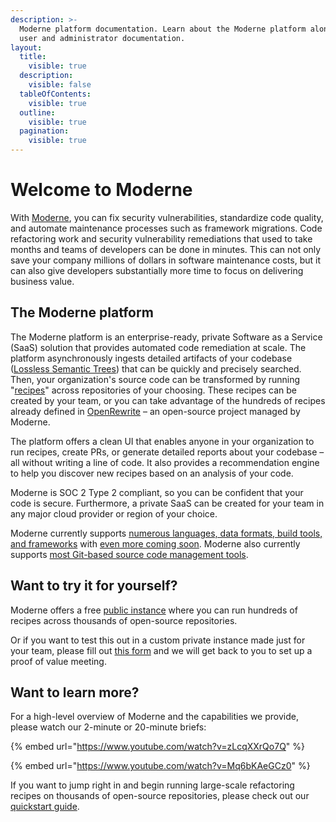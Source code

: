 ```yaml
---
description: >-
  Moderne platform documentation. Learn about the Moderne platform along with
  user and administrator documentation.
layout:
  title:
    visible: true
  description:
    visible: false
  tableOfContents:
    visible: true
  outline:
    visible: true
  pagination:
    visible: true
---
```


# Welcome to Moderne

With [Moderne](https://moderne.io), you can fix security vulnerabilities, standardize code quality, and automate maintenance processes such as framework migrations. Code refactoring work and security vulnerability remediations that used to take months and teams of developers can be done in minutes. This can not only save your company millions of dollars in software maintenance costs, but it can also give developers substantially more time to focus on delivering business value.

## The Moderne platform

The Moderne platform is an enterprise-ready, private Software as a Service (SaaS) solution that provides automated code remediation at scale. The platform asynchronously ingests detailed artifacts of your codebase ([Lossless Semantic Trees](administrator-documentation/references/concepts/lossless-semantic-trees.md)) that can be quickly and precisely searched. Then, your organization's source code can be transformed by running "[recipes](https://docs.openrewrite.org/concepts-and-explanations/recipes)" across repositories of your choosing. These recipes can be created by your team, or you can take advantage of the hundreds of recipes already defined in [OpenRewrite](https://docs.openrewrite.org/) – an open-source project managed by Moderne.

The platform offers a clean UI that enables anyone in your organization to run recipes, create PRs, or generate detailed reports about your codebase – all without writing a line of code. It also provides a recommendation engine to help you discover new recipes based on an analysis of your code.

Moderne is SOC 2 Type 2 compliant, so you can be confident that your code is secure. Furthermore, a private SaaS can be created for your team in any major cloud provider or region of your choice.

Moderne currently supports [numerous languages, data formats, build tools, and frameworks](administrator-documentation/references/supported-languages.md) with [even more coming soon](administrator-documentation/references/language-roadmap.md). Moderne also currently supports [most Git-based source code management tools](administrator-documentation/references/supported-scms.md).

## Want to try it for yourself?

Moderne offers a free [public instance](https://app.moderne.io/) where you can run hundreds of recipes across thousands of open-source repositories.

Or if you want to test this out in a custom private instance made just for your team, please fill out [this form](https://lq7oxv9ggnm.typeform.com/ContactUs?typeform-source=https://docs.moderne.io/) and we will get back to you to set up a proof of value meeting.

## Want to learn more?

For a high-level overview of Moderne and the capabilities we provide, please watch our 2-minute or 20-minute briefs:

{% embed url="https://www.youtube.com/watch?v=zLcqXXrQo7Q" %}

{% embed url="https://www.youtube.com/watch?v=Mq6bKAeGCz0" %}

If you want to jump right in and begin running large-scale refactoring recipes on thousands of open-source repositories, please check out our [quickstart guide](user-documentation/getting-started/running-your-first-recipe.md).
